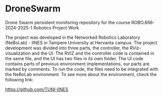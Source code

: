 # DroneSwarm
Drone Swarm persistent monitoring repository for the course ROBO.666-2024-2025-1 Robotics Project Work

The project was developed in the Networked Robotics Laboratory (NeBoLab) - IINES in Tampere University at Hervanta campus. The project development was divided into three parts, the controller, the RViz-visualization and the UI.
The RVIZ and the controller code is contained in the same file, and the UI has two files in its own folder. The UI code contains parts of previous environment implementations, our parts are marked by comments. To run the code, the files need to be integrated with the NeBoLab environment. To see more about the environment, check the following link:

https://github.com/TUNI-IINES

